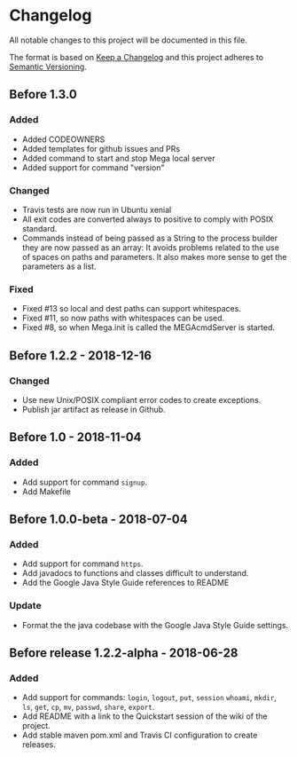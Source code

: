 # Changelog
All notable changes to this project will be documented in this file.

The format is based on [Keep a Changelog](https://keepachangelog.com/en/1.0.0/)
and this project adheres to [Semantic Versioning](https://semver.org/spec/v2.0.0.html).

## Before 1.3.0 
### Added 
- Added CODEOWNERS
- Added templates for github issues and PRs
- Added command to start and stop Mega local server 
- Added support for command "version"
### Changed
- Travis tests are now run in Ubuntu xenial
- All exit codes are converted always to positive to comply with POSIX standard.
- Commands instead of being passed as a String to the process builder they are now 
passed as an array: It avoids problems related to the use of spaces on paths and parameters. 
It also makes more sense to get the parameters as a list.
### Fixed 
- Fixed #13 so local and dest paths can support whitespaces. 
- Fixed #11, so now paths with whitespaces can be used.
- Fixed #8, so when Mega.init is called the MEGAcmdServer is started.

## Before 1.2.2 - 2018-12-16
### Changed
- Use new Unix/POSIX compliant error codes to create exceptions.
- Publish jar artifact as release in Github.

## Before 1.0 - 2018-11-04
### Added
- Add support for command `signup`.
- Add Makefile

## Before 1.0.0-beta - 2018-07-04
### Added
- Add support for command `https`.
- Add javadocs to functions and classes difficult to understand.
- Add the Google Java Style Guide references to README
### Update
- Format the the java codebase with the Google Java Style Guide settings.

## Before release 1.2.2-alpha - 2018-06-28
### Added
- Add support for commands: `login`, `logout`, `put`, `session`
   `whoami`, `mkdir`, `ls`, `get`, `cp`, `mv`, `passwd`, `share`, `export`.
- Add README with a link to the Quickstart session of the wiki of the project.
- Add stable maven pom.xml and Travis CI configuration to create releases.
